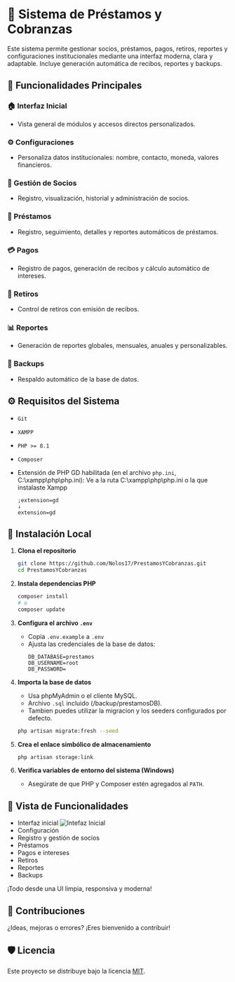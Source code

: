 # 💼 Sistema de Préstamos y Cobranzas

Este sistema permite gestionar socios, préstamos, pagos, retiros, reportes y configuraciones institucionales mediante una interfaz moderna, clara y adaptable. Incluye generación automática de recibos, reportes y backups.

## 🚀 Funcionalidades Principales

### 🏠 Interfaz Inicial

-   Vista general de módulos y accesos directos personalizados.

### ⚙️ Configuraciones

-   Personaliza datos institucionales: nombre, contacto, moneda, valores financieros.

### 👥 Gestión de Socios

-   Registro, visualización, historial y administración de socios.

### 💸 Préstamos

-   Registro, seguimiento, detalles y reportes automáticos de préstamos.

### 💳 Pagos

-   Registro de pagos, generación de recibos y cálculo automático de intereses.

### 🏧 Retiros

-   Control de retiros con emisión de recibos.

### 📊 Reportes

-   Generación de reportes globales, mensuales, anuales y personalizables.

### 💾 Backups

-   Respaldo automático de la base de datos.

## ⚙️ Requisitos del Sistema

-   `Git`
-   `XAMPP`
-   `PHP >= 8.1`
-   `Composer`
-   Extensión de PHP GD habilitada (en el archivo `php.ini`, C:\xampp\php\php.ini):
    Ve a la ruta C:\xampp\php\php.ini o la que instalaste Xampp

    ```
    ;extension=gd
    ↓
    extension=gd
    ```

## 🧪 Instalación Local

1. **Clona el repositorio**

    ```bash
    git clone https://github.com/Nolos17/PrestamosYCobranzas.git
    cd PrestamosYCobranzas
    ```

2. **Instala dependencias PHP**

    ```bash
    composer install
    # o
    composer update
    ```

3. **Configura el archivo `.env`**

    - Copia `.env.example` a `.env`
    - Ajusta las credenciales de la base de datos:
        ```env
        DB_DATABASE=prestamos
        DB_USERNAME=root
        DB_PASSWORD=
        ```

4. **Importa la base de datos**

    - Usa phpMyAdmin o el cliente MySQL.
    - Archivo `.sql` incluido (/backup/prestamosDB).
    - Tambien puedes utilizar la migracion y los seeders configurados por defecto.

    ```bash
    php artisan migrate:fresh --seed
    ```

5. **Crea el enlace simbólico de almacenamiento**

    ```bash
    php artisan storage:link
    ```

6. **Verifica variables de entorno del sistema (Windows)**
    - Asegúrate de que PHP y Composer estén agregados al `PATH`.

## 📸 Vista de Funcionalidades

-   Interfaz inicial
    ![Intefaz Inicial](backup/docs/images/inicio.png)
-   Configuración
-   Registro y gestión de socios
-   Préstamos
-   Pagos e intereses
-   Retiros
-   Reportes
-   Backups

¡Todo desde una UI limpia, responsiva y moderna!

## 🤝 Contribuciones

¿Ideas, mejoras o errores? ¡Eres bienvenido a contribuir!

## 🛡️ Licencia

Este proyecto se distribuye bajo la licencia [MIT](LICENSE).
